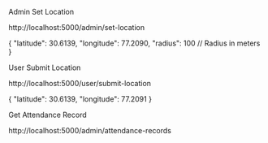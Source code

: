 Admin Set Location 

http://localhost:5000/admin/set-location

{
  "latitude": 30.6139,
  "longitude": 77.2090,
  "radius": 100  // Radius in meters
}


User Submit Location

http://localhost:5000/user/submit-location

{
  "latitude": 30.6139,
  "longitude": 77.2091
}


Get Attendance Record

http://localhost:5000/admin/attendance-records
